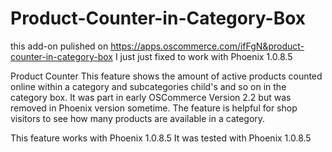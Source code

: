 # Product-Counter-in-Category-Box

this add-on pulished on https://apps.oscommerce.com/ifFgN&product-counter-in-category-box
I just just fixed to work with Phoenix 1.0.8.5

Product Counter
This feature shows the amount of active products counted online within a category and subcategories child's and so on in the category box. 
It was part in early OSCommerce Version 2.2 but was removed in Phoenix version sometime. 
The feature is helpful for shop visitors to see how many products are available in a category.

This feature works with Phoenix 1.0.8.5 
It was tested with Phoenix 1.0.8.5 




